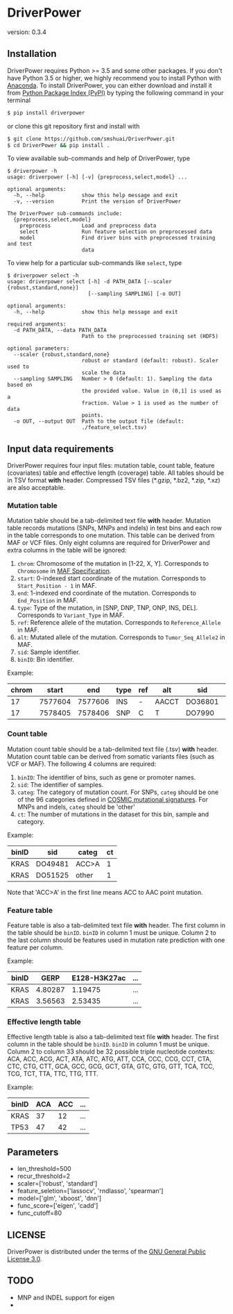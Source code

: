 # DriverPower
version: 0.3.4

## Installation

DriverPower requires Python >= 3.5 and some other packages. If you don't have Python 3.5 or higher, we highly recommend you to install Python with [Anaconda](https://www.continuum.io/downloads). To install DriverPower, you can either download and install it from [Python Package Index (PyPI)](https://pypi.python.org/pypi/DriverPower/) by typing the following command in your terminal
```bash
$ pip install driverpower
```
or clone this git repository first and install with
```bash
$ git clone https://github.com/smshuai/DriverPower.git
$ cd DriverPower && pip install .
```

To view available sub-commands and help of DriverPower, type
```
$ driverpower -h
usage: driverpower [-h] [-v] {preprocess,select,model} ...

optional arguments:
  -h, --help            show this help message and exit
  -v, --version         Print the version of DriverPower

The DriverPower sub-commands include:
  {preprocess,select,model}
    preprocess          Load and preprocess data
    select              Run feature selection on preprocessed data
    model               Find driver bins with preprocessed training and test
                        data
```

To view help for a particular sub-commands like `select`, type
```
$ driverpower select -h
usage: driverpower select [-h] -d PATH_DATA [--scaler {robust,standard,none}]
                          [--sampling SAMPLING] [-o OUT]

optional arguments:
  -h, --help            show this help message and exit

required arguments:
  -d PATH_DATA, --data PATH_DATA
                        Path to the preprocessed training set (HDF5)

optional parameters:
  --scaler {robust,standard,none}
                        robust or standard (default: robust). Scaler used to
                        scale the data
  --sampling SAMPLING   Number > 0 (default: 1). Sampling the data based on
                        the provided value. Value in (0,1] is used as a
                        fraction. Value > 1 is used as the number of data
                        points.
  -o OUT, --output OUT  Path to the output file (default:
                        ./feature_select.tsv)
```
## Input data requirements

DriverPower requires four input files: mutation table, count table, feature (covariates) table and effective length (coverage) table. All tables should be in TSV format **with** header. Compressed TSV files (*.gzip, *.bz2, *.zip, *.xz) are also acceptable.

### Mutation table

Mutation table should be a tab-delimited text file **with** header. Mutation table records mutations (SNPs, MNPs and indels) in test bins and each row in the table corresponds to one mutation. This table can be derived from MAF or VCF files. Only eight columns are required for DriverPower and extra columns in the table will be ignored:

1. `chrom`: Chromosome of the mutation in [1-22, X, Y]. Corresponds to `Chromosome` in [MAF Specification](https://wiki.nci.nih.gov/display/TCGA/Mutation+Annotation+Format+(MAF)+Specification).
2. `start`: 0-indexed start coordinate of the mutation. Corresponds to `Start_Position - 1` in MAF.
3. `end`: 1-indexed end coordinate of the mutation. Corresponds to `End_Position` in MAF.
4. `type`: Type of the mutation, in [SNP, DNP, TNP, ONP, INS, DEL]. Corresponds to `Variant_Type` in MAF.
5. `ref`: Reference allele of the mutation. Corresponds to `Reference_Allele` in MAF.
6. `alt`: Mutated allele of the mutation. Corresponds to `Tumor_Seq_Allele2` in MAF.
7. `sid`: Sample identifier.
8. `binID`: Bin identifier. 

Example:

| chrom | start   | end     | type | ref | alt   | sid     | binID |
|-------|---------|---------|------|-----|-------|---------|-------|
| 17    | 7577604 | 7577606 | INS  | -   | AACCT | DO36801 | TP53  |
| 17    | 7578405 | 7578406 | SNP  | C   | T     | DO7990  | TP53  |

### Count table

Mutation count table should be a tab-delimited text file (.tsv) **with** header. Mutation count table can be derived from somatic variants files (such as VCF or MAF). The following 4 columns are required:

1. `binID`: The identifier of bins, such as gene or promoter names.
2. `sid`: The identifier of samples.
3. `categ`: The category of mutation count. For SNPs, `categ` should be one of the 96 categories defined in [COSMIC mutational signatures](http://cancer.sanger.ac.uk/cosmic/signatures). For MNPs and indels, `categ` should be 'other'
4. `ct`: The number of mutations in the dataset for this bin, sample and category.

Example:

| binID | sid     | categ | ct |
|-------|---------|-------|----|
| KRAS  | DO49481 | ACC>A | 1  |
| KRAS  | DO51525 | other | 1  |

Note that 'ACC>A' in the first line means ACC to AAC point mutation.

### Feature table

Feature table is also a tab-delimited text file **with** header. The first column in the table should be `binID`. `binID` in column 1 must be unique. Column 2 to the last column should be features used in mutation rate prediction with one feature per column.

Example:

| binID | GERP    | E128-H3K27ac | ... |
|-------|---------|--------------|-----|
| KRAS  | 4.80287 | 1.19475      | ... |
| KRAS  | 3.56563 | 2.53435      | ... |

### Effective length table

Effective length table is also a tab-delimited text file **with** header. The first column in the table should be `binID`. `binID` in column 1 must be unique. Column 2 to column 33 should be 32 possible triple nucleotide contexts: ACA, ACC, ACG, ACT, ATA, ATC, ATG, ATT, CCA, CCC, CCG, CCT, CTA, CTC, CTG, CTT, GCA, GCC, GCG, GCT, GTA, GTC, GTG, GTT, TCA, TCC, TCG, TCT, TTA, TTC, TTG, TTT.

Example:

| binID | ACA | ACC | ... |
|-------|-----|-----|-----|
| KRAS  | 37  | 12  | ... |
| TP53  | 47  | 42  | ... |

## Parameters

- len_threshold=500
- recur_threshold=2
- scaler=['robust', 'standard']
- feature_seletion=['lassocv', 'rndlasso', 'spearman']
- model=['glm', 'xboost', 'dnn']
- func_score=['eigen', 'cadd']
- func_cutoff=80

## LICENSE
DriverPower is distributed under the terms of the [GNU General Public License 3.0](https://www.gnu.org/licenses/gpl-3.0.txt).



## TODO


- MNP and INDEL support for eigen
- 
